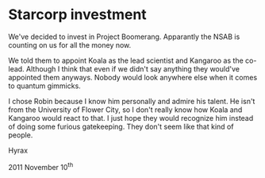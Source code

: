 # Starcorp investment

We've decided to invest in Project Boomerang. Apparantly the NSAB is counting on us for all the money now.

We told them to appoint Koala as the lead scientist and Kangaroo as the co-lead. Although I think that even if we didn't say anything they would've appointed them anyways. Nobody would look anywhere else when it comes to quantum gimmicks.

I chose Robin because I know him personally and admire his talent. He isn't from the University of Flower City, so I don't really know how Koala and Kangaroo would react to that. I just hope they would recognize him instead of doing some furious gatekeeping. They don't seem like that kind of people.

<div class="signature">

Hyrax

2011 November 10<sup>th</sup>

</div>